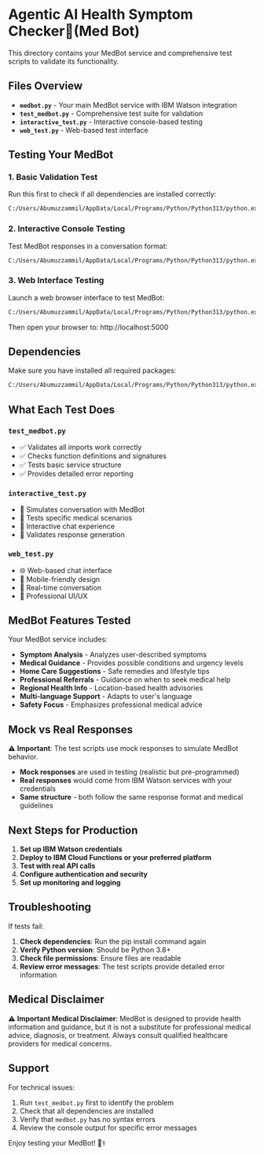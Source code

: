 # Agentic AI Health Symptom Checker(Med Bot)

This directory contains your MedBot service and comprehensive test scripts to validate its functionality.

## Files Overview

- **`medbot.py`** - Your main MedBot service with IBM Watson integration
- **`test_medbot.py`** - Comprehensive test suite for validation
- **`interactive_test.py`** - Interactive console-based testing
- **`web_test.py`** - Web-based test interface

## Testing Your MedBot

### 1. Basic Validation Test

Run this first to check if all dependencies are installed correctly:

```cmd
C:/Users/Abumuzzammil/AppData/Local/Programs/Python/Python313/python.exe test_medbot.py
```

### 2. Interactive Console Testing

Test MedBot responses in a conversation format:

```cmd
C:/Users/Abumuzzammil/AppData/Local/Programs/Python/Python313/python.exe interactive_test.py
```

### 3. Web Interface Testing

Launch a web browser interface to test MedBot:

```cmd
C:/Users/Abumuzzammil/AppData/Local/Programs/Python/Python313/python.exe web_test.py
```

Then open your browser to: http://localhost:5000

## Dependencies

Make sure you have installed all required packages:

```cmd
C:/Users/Abumuzzammil/AppData/Local/Programs/Python/Python313/python.exe -m pip install langchain-ibm ibm-watsonx-ai langchain-core langgraph requests flask
```

## What Each Test Does

### `test_medbot.py`

- ✅ Validates all imports work correctly
- ✅ Checks function definitions and signatures
- ✅ Tests basic service structure
- ✅ Provides detailed error reporting

### `interactive_test.py`

- 🤖 Simulates conversation with MedBot
- 📝 Tests specific medical scenarios
- 💬 Interactive chat experience
- 🧪 Validates response generation

### `web_test.py`

- 🌐 Web-based chat interface
- 📱 Mobile-friendly design
- 🔄 Real-time conversation
- 🎨 Professional UI/UX

## MedBot Features Tested

Your MedBot service includes:

- **Symptom Analysis** - Analyzes user-described symptoms
- **Medical Guidance** - Provides possible conditions and urgency levels
- **Home Care Suggestions** - Safe remedies and lifestyle tips
- **Professional Referrals** - Guidance on when to seek medical help
- **Regional Health Info** - Location-based health advisories
- **Multi-language Support** - Adapts to user's language
- **Safety Focus** - Emphasizes professional medical advice

## Mock vs Real Responses

⚠️ **Important**: The test scripts use mock responses to simulate MedBot behavior.

- **Mock responses** are used in testing (realistic but pre-programmed)
- **Real responses** would come from IBM Watson services with your credentials
- **Same structure** - both follow the same response format and medical guidelines

## Next Steps for Production

1. **Set up IBM Watson credentials**
2. **Deploy to IBM Cloud Functions or your preferred platform**
3. **Test with real API calls**
4. **Configure authentication and security**
5. **Set up monitoring and logging**

## Troubleshooting

If tests fail:

1. **Check dependencies**: Run the pip install command again
2. **Verify Python version**: Should be Python 3.8+
3. **Check file permissions**: Ensure files are readable
4. **Review error messages**: The test scripts provide detailed error information

## Medical Disclaimer

⚠️ **Important Medical Disclaimer**:
MedBot is designed to provide health information and guidance, but it is not a substitute for professional medical advice, diagnosis, or treatment. Always consult qualified healthcare providers for medical concerns.

## Support

For technical issues:

1. Run `test_medbot.py` first to identify the problem
2. Check that all dependencies are installed
3. Verify that `medbot.py` has no syntax errors
4. Review the console output for specific error messages

Enjoy testing your MedBot! 🤖⚕️

